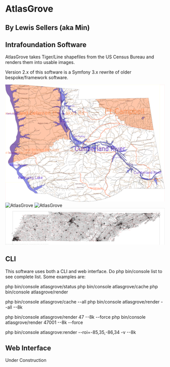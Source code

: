 # AtlasGrove
## By Lewis Sellers (aka Min)
## Intrafoundation Software

AtlasGrove takes Tiger/Line shapefiles from the US Census Bureau and renders them into usable images.

Version 2.x of this software is a Symfony 3.x rewrite of older bespoke/framework software.

![AtlasGrove](https://github.com/lasellers/AtlasGrove/blob/master/screenshot1.png)
![AtlasGrove](https://github.com/lasellers/AtlasGrove/blob/master/screenshot2.png)
![AtlasGrove](https://github.com/lasellers/AtlasGrove/blob/master/screenshot3.png)
![AtlasGrove](https://github.com/lasellers/AtlasGrove/blob/master/screenshot4.png)

## CLI

This software uses both a CLI and web interface. Do php bin/console list to see complete list. Some examples are:

php bin/console atlasgrove/status
php bin/console atlasgrove/cache
php bin/console atlasgrove/render

php bin/console atlasgrove/cache --all
php bin/console atlasgrove/render --all --8k

php bin/console atlasgrove/render 47 --8k --force
php bin/console atlasgrove/render 47001 --8k --force

php bin/console atlasgrove:render --roi=-85,35,-86,34  -v --8k 


## Web Interface

Under Construction


